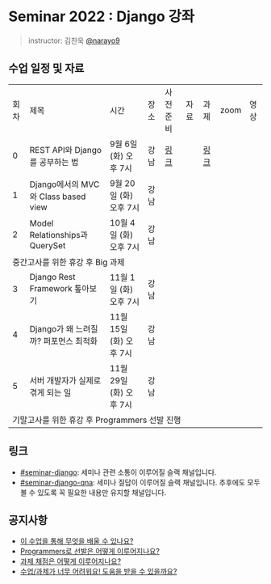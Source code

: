 # Seminar 2022 : Django 강좌

> instructor: 김찬욱 [@narayo9](https://github.com/narayo9)

## 수업 일정 및 자료
<table>
  <tr>
    <td>회차</td>
    <td>제목</td>
    <td>시간</td>
    <td>장소</td>
    <td>사전 준비</td>
    <td>자료</td>
    <td>과제</td>
    <td>zoom</td>
    <td>영상</td>
  </tr>
  <tr>
    <td>0</td>
    <td>REST API와 Django를 공부하는 법</td>
    <td>9월 6일 (화) 오후 7시</td>
    <td>강남</td>
    <td><a href="./seminar0/사전준비.md">링크</a></td>
    <td></td>
    <td><a href="https://github.com/wafflestudio/seminar-2022-django-assignment0">링크</a></td>
    <td></td>
    <td></td>
  </tr>
  <tr>
    <td>1</td>
    <td>Django에서의 MVC와 Class based view</td>
    <td>9월 20일 (화) 오후 7시</td>
    <td>강남</td>
    <td></td>
    <td></td>
    <td></td>
    <td></td>
    <td></td>
  </tr>
  <tr>
    <td>2</td>
    <td>Model Relationships과 QuerySet</td>
    <td>10월 4일 (화) 오후 7시</td>
    <td>강남</td>
    <td></td>
    <td></td>
    <td></td>
    <td></td>
    <td></td>
  </tr>
  <tr>
    <td colspan="9">중간고사를 위한 휴강 후 Big 과제</td>
  </tr>
  <tr>
    <td>3</td>
    <td>Django Rest Framework 톺아보기</td>
    <td>11월 1일 (화) 오후 7시</td>
    <td>강남</td>
    <td></td>
    <td></td>
    <td></td>
    <td></td>
    <td></td>
  </tr>
  <tr>
    <td>4</td>
    <td>Django가 왜 느려질까? 퍼포먼스 최적화</td>
    <td>11월 15일 (화) 오후 7시</td>
    <td>강남</td>
    <td></td>
    <td></td>
    <td></td>
    <td></td>
    <td></td>
  </tr>
  <tr>
    <td>5</td>
    <td>서버 개발자가 실제로 겪게 되는 일</td>
    <td>11월 29일 (화) 오후 7시</td>
    <td>강남</td>
    <td></td>
    <td></td>
    <td></td>
    <td></td>
    <td></td>
  </tr>
  <tr>
    <td colspan="9">기말고사를 위한 휴강 후 Programmers 선발 진행</td>
  </tr>
</table>


## 링크

- [#seminar-django](): 세미나 관련 소통이 이루어질 슬랙 채널입니다.
- [#seminar-django-qna](): 세미나 질답이 이루어질 슬랙 채널입니다. 추후에도 모두 볼 수 있도록 꼭 필요한 내용만 유지할 채널입니다.


## 공지사항

- [이 수업을 통해 무엇을 배울 수 있나요?](./documents/01_%EC%88%98%EC%97%85%20%EB%AA%A9%ED%91%9C.md)
- [Programmers로 선발은 어떻게 이루어지나요?](./documents/02_Programmers%20%EC%84%A0%EB%B0%9C%20%EC%95%88%EB%82%B4.md)
- [과제 채점은 어떻게 이루어지나요?](./documents/03_%EA%B3%BC%EC%A0%9C%20%EC%A7%84%ED%96%89%20%EB%B0%8F%20%EC%B1%84%EC%A0%90%20%EB%B0%A9%EC%8B%9D.md)
- [수업/과제가 너무 어려워요! 도움을 받을 수 있을까요?](./documents/04_%EC%BD%94%EB%94%A9%20%EB%AA%A8%EC%9E%84%EA%B3%BC%20Q%26A%20%ED%99%9C%EC%9A%A9%20%EB%B0%A9%EB%B2%95.md)
